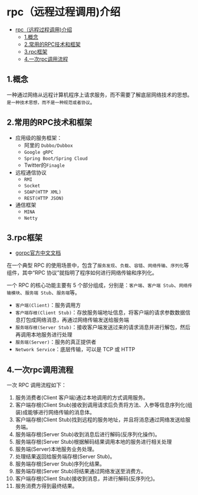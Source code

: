 # rpc（远程过程调用)介绍

<!-- TOC -->

- [rpc（远程过程调用)介绍](#rpc远程过程调用介绍)
  - [1.概念](#1概念)
  - [2.常用的RPC技术和框架](#2常用的rpc技术和框架)
  - [3.rpc框架](#3rpc框架)
  - [4.一次rpc调用流程](#4一次rpc调用流程)

<!-- /TOC -->

## 1.概念

一种通过网络从远程计算机程序上请求服务，而不需要了解底层网络技术的思想。`是一种技术思想，而不是一种规范或者协议`。

## 2.常用的RPC技术和框架

- 应用级的服务框架：
  - 阿里的 `Dubbo/Dubbox`
  - `Google gRPC`
  - `Spring Boot/Spring Cloud`
  - Twitter的`Finagle`
- 远程通信协议
  - `RMI`
  - `Socket`
  - `SOAP(HTTP XML)`
  - `REST(HTTP JSON)`
- 通信框架
  - `MINA`
  - `Netty`

## 3.rpc框架

- [gorpc官方中文文档](http://doc.oschina.net/grpc?t=60133)

在一个典型 RPC 的使用场景中，包含了`服务发现`、`负载`、`容错`、`网络传输`、`序列化`等组件，其中“RPC 协议”就指明了程序如何进行网络传输和序列化。

一个 RPC 的核心功能主要有 5 个部分组成，分别是：`客户端`、`客户端 Stub`、`网络传输模块`、`服务端 Stub`、`服务端`等。

- `客户端(Client)`：服务调用方
- `客户端存根(Client Stub)`：存放服务端地址信息，将客户端的请求参数数据信息打包成网络消息，再通过网络传输发送给服务端
- `服务端存根(Server Stub)`：接收客户端发送过来的请求消息并进行解包，然后再调用本地服务进行处理
- `服务端(Server)`：服务的真正提供者
- `Network Service`：底层传输，可以是 TCP 或 HTTP

## 4.一次rpc调用流程

一次 RPC 调用流程如下：

1. 服务消费者(Client 客户端)通过本地调用的方式调用服务。
2. 客户端存根(Client Stub)接收到调用请求后负责将方法、入参等信息序列化(组装)成能够进行网络传输的消息体。
3. 客户端存根(Client Stub)找到远程的服务地址，并且将消息通过网络发送给服务端。
4. 服务端存根(Server Stub)收到消息后进行解码(反序列化操作)。
5. 服务端存根(Server Stub)根据解码结果调用本地的服务进行相关处理
6. 服务端(Server)本地服务业务处理。
7. 处理结果返回给服务端存根(Server Stub)。
8. 服务端存根(Server Stub)序列化结果。
9. 服务端存根(Server Stub)将结果通过网络发送至消费方。
10. 客户端存根(Client Stub)接收到消息，并进行解码(反序列化)。
11. 服务消费方得到最终结果。
